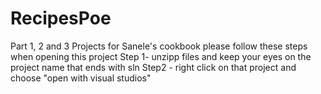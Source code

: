 # RecipesPoe
Part 1, 2 and 3 Projects for Sanele's cookbook
please follow these steps when opening this project 
Step 1- unzipp files and keep your eyes on the project name that ends with sln
Step2 - right click on that project and choose "open with visual studios" 
